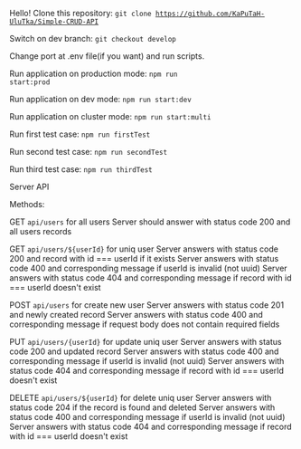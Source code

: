 Hello!
Clone this repository:
<code>git clone https://github.com/KaPuTaH-UluTka/Simple-CRUD-API </code>

Switch on dev branch:
<code>git checkout develop</code>

Change port at .env file(if you want) and run scripts.

Run application on production mode:
<code>npm run start:prod</code>

Run application on dev mode:
<code>npm run start:dev</code>

Run application on cluster mode:
<code>npm run start:multi</code>

Run first test case:
<code>npm run firstTest</code>

Run second test case:
<code>npm run secondTest</code>

Run third test case:
<code>npm run thirdTest</code> 

Server API

Methods:

GET
<code>api/users</code>  for all users
Server should answer with status code 200 and all users records

GET
<code>api/users/${userId}</code> for uniq user
Server answers with status code 200 and record with id === userId if it exists
Server answers with status code 400 and corresponding message if userId is invalid (not uuid)
Server answers with status code 404 and corresponding message if record with id === userId doesn't exist

POST
<code>api/users</code>  for create new user
Server answers with status code 201 and newly created record
Server answers with status code 400 and corresponding message if request body does not contain required fields

PUT 
<code>api/users/{userId}</code>  for update uniq user
Server answers with status code 200 and updated record
Server answers with status code 400 and corresponding message if userId is invalid (not uuid)
Server answers with status code 404 and corresponding message if record with id === userId doesn't exist

DELETE 
<code>api/users/${userId}</code>  for delete uniq user
Server answers with status code 204 if the record is found and deleted
Server answers with status code 400 and corresponding message if userId is invalid (not uuid)
Server answers with status code 404 and corresponding message if record with id === userId doesn't exist
